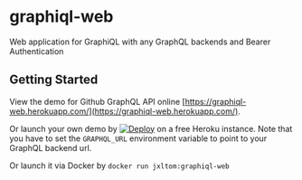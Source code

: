# graphiql-web

Web application for GraphiQL with any GraphQL backends and Bearer Authentication

## Getting Started

View the demo for Github GraphQL API online [https://graphiql-web.herokuapp.com/](https://graphiql-web.herokuapp.com/).

Or launch your own demo by [![Deploy](https://www.herokucdn.com/deploy/button.svg)](https://heroku.com/deploy)
 on a free Heroku instance. Note that you have to set the `GRAPHQL_URL` environment variable to point to your GraphQL backend url.

Or launch it via Docker by ```docker run jxltom:graphiql-web```
